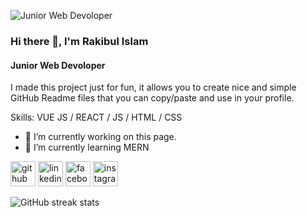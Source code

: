 ![Junior Web Devoloper](https://scontent.fdac24-3.fna.fbcdn.net/v/t39.30808-6/375131098_3192340321059927_384927317042349086_n.jpg?_nc_cat=104&ccb=1-7&_nc_sid=5f2048&_nc_eui2=AeH5G_3YcyuFwu9JcoVkC2e4WwPhAQpGjjVbA-EBCkaONSmc51cz-K09Nxjkj0ZsDxhweSB6HPZxMk_bkltraBwA&_nc_ohc=Zw4u8HeQznkAX-IrkBS&_nc_ht=scontent.fdac24-3.fna&oh=00_AfB9MOczp0lkqbNDJRjbW4GCVcTvRGL7jEOKgNRRFTXHCQ&oe=65413DC2)

### Hi there 👋, I'm Rakibul Islam
#### Junior Web Devoloper


I made this project just for fun, it allows you to create nice and simple GitHub Readme files that you can copy/paste and use in your profile.

Skills: VUE JS / REACT / JS / HTML / CSS

- 🔭 I’m currently working on this page. 
- 🌱 I’m currently learning MERN 


[<img src='https://cdn.jsdelivr.net/npm/simple-icons@3.0.1/icons/github.svg' alt='github' height='40'>](https://github.com/rakibul226)  [<img src='https://cdn.jsdelivr.net/npm/simple-icons@3.0.1/icons/linkedin.svg' alt='linkedin' height='40'>](https://www.linkedin.com/in/rakibulislam/)  [<img src='https://cdn.jsdelivr.net/npm/simple-icons@3.0.1/icons/facebook.svg' alt='facebook' height='40'>](https://www.facebook.com/rakibulIslam)  [<img src='https://cdn.jsdelivr.net/npm/simple-icons@3.0.1/icons/instagram.svg' alt='instagram' height='40'>](https://www.instagram.com/rakibul8226/)  

![GitHub streak stats](https://streak-stats.demolab.com/?user=rakibul226)  


